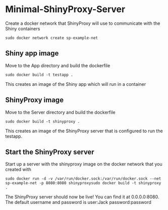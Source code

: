 # Minimal-ShinyProxy-Server
Create a docker network that ShinyProxy will use to communicate with the Shiny containers
```
sudo docker network create sp-example-net
```
## Shiny app image
Move to the App directory and build the dockerfile 
```
sudo docker build -t testapp .
```
This creates an image of the Shiny app which will run in a container

## ShinyProxy image
Move to the Server directory and build the dockerfile
```
sudo docker build -t shinyproxy .
```
This creates an image of the ShinyProxy server that is configured to run the testapp.

## Start the ShinyProxy server
Start up a server with the shinyproxy image on the docker network that you created with
```
sudo docker run -d -v /var/run/docker.sock:/var/run/docker.sock --net sp-example-net -p 8080:8080 shinyproxysudo docker build -t shinyproxy .
```

The ShinyProxy server should now be live! You can find it at 0.0.0.0:8080. The default username and password is user:Jack  password:password
